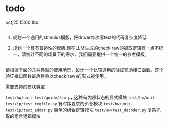 # todo

oct,25,15:00,tbd

## 

1. 规划一个通用的stimulus模版，把driver每次写test的代码复杂度降低

2. 规划一个具有普适性的模版,现在LLM生成的check raw的抓取逻辑有一点不统一，请统计不同的场景下的需求，我们需要提供一个统一的参考模版。

## 

请根据下面的几种典型的使用场景，设计一个比较通用的验证辅助接口函数。这个验证接口函数最后将会以check(raw)的形式被使用。

需要支持的模块类型：

`test/hw/unit-test/guide/fsm.py`,这种有内部状态的显式模块
`test/hw/unit-test/ip/test_regfile.py` 有时序要求的外部模块
`test/hw/unit-test/ip/test_adder.py` 简单的组合逻辑模块
`test/sw/test_decoder.py` 复杂抓取的组合逻辑模块